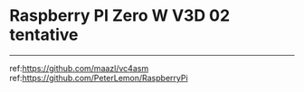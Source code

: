 # Raspberry PI Zero W V3D 02 tentative
----

ref:https://github.com/maazl/vc4asm
ref:https://github.com/PeterLemon/RaspberryPi

